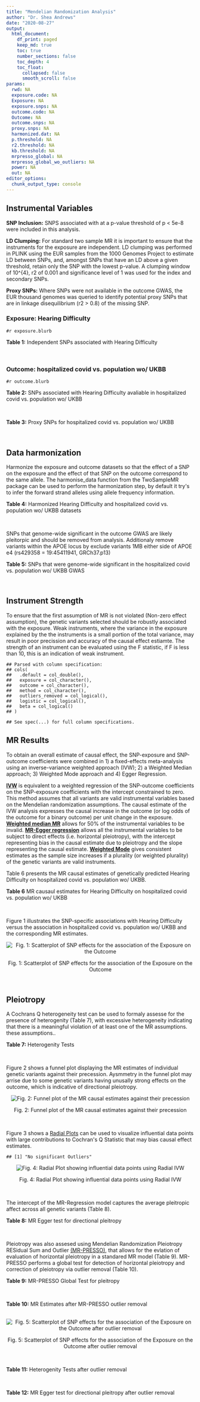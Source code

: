 ```yaml
---
title: "Mendelian Randomization Analysis"
author: "Dr. Shea Andrews"
date: "2020-08-27"
output:
  html_document:
    df_print: paged
    keep_md: true
    toc: true
    number_sections: false
    toc_depth: 4
    toc_float:
      collapsed: false
      smooth_scroll: false
params:
  rwd: NA
  exposure.code: NA
  Exposure: NA
  exposure.snps: NA
  outcome.code: NA
  Outcome: NA
  outcome.snps: NA
  proxy.snps: NA
  harmonized.dat: NA
  p.threshold: NA
  r2.threshold: NA
  kb.threshold: NA
  mrpresso_global: NA
  mrpresso_global_wo_outliers: NA
  power: NA
  out: NA
editor_options:
  chunk_output_type: console
---
```







## Instrumental Variables
**SNP Inclusion:** SNPS associated with at a p-value threshold of p < 5e-8 were included in this analysis.
<br>

**LD Clumping:** For standard two sample MR it is important to ensure that the instruments for the exposure are independent. LD clumping was performed in PLINK using the EUR samples from the 1000 Genomes Project to estimate LD between SNPs, and, amongst SNPs that have an LD above a given threshold, retain only the SNP with the lowest p-value. A clumping window of 10^{4}, r2 of 0.001 and significance level of 1 was used for the index and secondary SNPs.
<br>

**Proxy SNPs:** Where SNPs were not available in the outcome GWAS, the EUR thousand genomes was queried to identify potential proxy SNPs that are in linkage disequilibrium (r2 > 0.8) of the missing SNP.
<br>

### Exposure: Hearing Difficulty
`#r exposure.blurb`
<br>

**Table 1:** Independent SNPs associated with Hearing Difficulty
<div data-pagedtable="false">
  <script data-pagedtable-source type="application/json">
{"columns":[{"label":["SNP"],"name":[1],"type":["chr"],"align":["left"]},{"label":["CHROM"],"name":[2],"type":["dbl"],"align":["right"]},{"label":["POS"],"name":[3],"type":["dbl"],"align":["right"]},{"label":["REF"],"name":[4],"type":["chr"],"align":["left"]},{"label":["ALT"],"name":[5],"type":["chr"],"align":["left"]},{"label":["AF"],"name":[6],"type":["dbl"],"align":["right"]},{"label":["BETA"],"name":[7],"type":["dbl"],"align":["right"]},{"label":["SE"],"name":[8],"type":["dbl"],"align":["right"]},{"label":["Z"],"name":[9],"type":["dbl"],"align":["right"]},{"label":["P"],"name":[10],"type":["dbl"],"align":["right"]},{"label":["N"],"name":[11],"type":["dbl"],"align":["right"]},{"label":["TRAIT"],"name":[12],"type":["chr"],"align":["left"]}],"data":[{"1":"rs12027345","2":"1","3":"46239991","4":"G","5":"A","6":"0.432915","7":"-0.00785785","8":"0.00133184","9":"-5.90000","10":"3.6e-09","11":"250389","12":"Hearing_Difficulty"},{"1":"rs7525101","2":"1","3":"165109131","4":"C","5":"T","6":"0.440725","7":"0.00752096","8":"0.00132707","9":"5.66734","10":"1.5e-08","11":"250389","12":"Hearing_Difficulty"},{"1":"rs10927035","2":"1","3":"243703982","4":"C","5":"T","6":"0.649233","7":"0.00754234","8":"0.00138251","9":"5.45554","10":"4.9e-08","11":"250389","12":"Hearing_Difficulty"},{"1":"rs62188635","2":"2","3":"208082510","4":"C","5":"T","6":"0.545031","7":"-0.00827833","8":"0.00132906","9":"-6.22871","10":"4.7e-10","11":"250389","12":"Hearing_Difficulty"},{"1":"rs13093972","2":"3","3":"114987255","4":"A","5":"G","6":"0.448377","7":"0.00775587","8":"0.00133038","9":"5.82982","10":"5.5e-09","11":"250389","12":"Hearing_Difficulty"},{"1":"rs55853808","2":"3","3":"182053946","4":"A","5":"G","6":"0.162990","7":"0.01187470","8":"0.00180540","9":"6.57732","10":"4.8e-11","11":"250389","12":"Hearing_Difficulty"},{"1":"rs35414371","2":"4","3":"17530692","4":"T","5":"A","6":"0.132722","7":"0.01310280","8":"0.00194526","9":"6.73576","10":"1.6e-11","11":"250389","12":"Hearing_Difficulty"},{"1":"rs10475169","2":"5","3":"2555514","4":"A","5":"C","6":"0.117756","7":"0.01173770","8":"0.00204412","9":"5.74218","10":"9.3e-09","11":"250389","12":"Hearing_Difficulty"},{"1":"rs6453022","2":"5","3":"73076511","4":"C","5":"A","6":"0.500946","7":"0.01262160","8":"0.00132561","9":"9.52135","10":"1.7e-21","11":"250389","12":"Hearing_Difficulty"},{"1":"rs306574","2":"5","3":"94049523","4":"A","5":"G","6":"0.488764","7":"-0.00793561","8":"0.00131904","9":"-6.01620","10":"1.8e-09","11":"250389","12":"Hearing_Difficulty"},{"1":"rs1928176","2":"6","3":"21968899","4":"A","5":"G","6":"0.482818","7":"0.00749378","8":"0.00133347","9":"5.61976","10":"1.9e-08","11":"250389","12":"Hearing_Difficulty"},{"1":"rs13204736","2":"6","3":"32582603","4":"G","5":"A","6":"0.348495","7":"0.01146660","8":"0.00142649","9":"8.03833","10":"9.1e-16","11":"250389","12":"Hearing_Difficulty"},{"1":"rs62646255","2":"6","3":"43262303","4":"T","5":"C","6":"0.391260","7":"-0.01270780","8":"0.00135504","9":"-9.37817","10":"6.7e-21","11":"250389","12":"Hearing_Difficulty"},{"1":"rs217287","2":"6","3":"84407466","4":"C","5":"T","6":"0.440322","7":"0.00784960","8":"0.00133602","9":"5.87536","10":"4.2e-09","11":"250389","12":"Hearing_Difficulty"},{"1":"rs9493627","2":"6","3":"133789728","4":"G","5":"A","6":"0.320275","7":"0.01043660","8":"0.00141112","9":"7.39597","10":"1.4e-13","11":"250389","12":"Hearing_Difficulty"},{"1":"rs2236401","2":"6","3":"158504981","4":"C","5":"T","6":"0.514779","7":"0.00808004","8":"0.00132024","9":"6.12013","10":"9.3e-10","11":"250389","12":"Hearing_Difficulty"},{"1":"rs4947828","2":"7","3":"50805115","4":"T","5":"G","6":"0.769429","7":"0.00955408","8":"0.00156472","9":"6.10594","10":"1.0e-09","11":"250389","12":"Hearing_Difficulty"},{"1":"rs9691831","2":"7","3":"138498348","4":"A","5":"G","6":"0.584558","7":"0.00740690","8":"0.00133806","9":"5.53555","10":"3.1e-08","11":"250389","12":"Hearing_Difficulty"},{"1":"rs3890736","2":"8","3":"21532239","4":"G","5":"A","6":"0.373324","7":"0.00765762","8":"0.00136882","9":"5.59432","10":"2.2e-08","11":"250389","12":"Hearing_Difficulty"},{"1":"rs76837345","2":"8","3":"82668818","4":"A","5":"G","6":"0.069355","7":"0.01460190","8":"0.00259963","9":"5.61691","10":"1.9e-08","11":"250389","12":"Hearing_Difficulty"},{"1":"rs1962104","2":"8","3":"141635329","4":"T","5":"C","6":"0.558034","7":"0.00889466","8":"0.00133827","9":"6.64639","10":"3.0e-11","11":"250389","12":"Hearing_Difficulty"},{"1":"rs4948502","2":"10","3":"63839417","4":"T","5":"C","6":"0.426934","7":"-0.00805794","8":"0.00133835","9":"-6.02080","10":"1.7e-09","11":"250389","12":"Hearing_Difficulty"},{"1":"rs2270550","2":"10","3":"75874192","4":"T","5":"C","6":"0.547333","7":"0.00852536","8":"0.00136055","9":"6.26611","10":"3.7e-10","11":"250389","12":"Hearing_Difficulty"},{"1":"rs11596052","2":"10","3":"80520313","4":"T","5":"C","6":"0.219355","7":"-0.00900108","8":"0.00161979","9":"-5.55694","10":"2.7e-08","11":"250389","12":"Hearing_Difficulty"},{"1":"rs1097215","2":"10","3":"94787804","4":"G","5":"A","6":"0.474064","7":"-0.00798345","8":"0.00132256","9":"-6.03636","10":"1.6e-09","11":"250389","12":"Hearing_Difficulty"},{"1":"rs10901863","2":"10","3":"126812270","4":"C","5":"T","6":"0.268469","7":"0.01207640","8":"0.00153378","9":"7.87362","10":"3.4e-15","11":"250389","12":"Hearing_Difficulty"},{"1":"rs55635402","2":"11","3":"8056913","4":"A","5":"G","6":"0.194930","7":"-0.01052120","8":"0.00166935","9":"-6.30257","10":"2.9e-10","11":"250389","12":"Hearing_Difficulty"},{"1":"rs141403654","2":"11","3":"47715487","4":"A","5":"T","6":"0.015434","7":"0.03134020","8":"0.00568478","9":"5.51300","10":"3.5e-08","11":"250389","12":"Hearing_Difficulty"},{"1":"rs7951935","2":"11","3":"89030399","4":"G","5":"T","6":"0.379826","7":"0.01135240","8":"0.00136208","9":"8.33461","10":"7.8e-17","11":"250389","12":"Hearing_Difficulty"},{"1":"rs67307131","2":"11","3":"118480223","4":"T","5":"C","6":"0.346657","7":"0.00913602","8":"0.00139364","9":"6.55551","10":"5.5e-11","11":"250389","12":"Hearing_Difficulty"},{"1":"rs12552","2":"13","3":"53625781","4":"A","5":"G","6":"0.561874","7":"-0.00728153","8":"0.00133440","9":"-5.45678","10":"4.8e-08","11":"250389","12":"Hearing_Difficulty"},{"1":"rs9517282","2":"13","3":"99059183","4":"C","5":"A","6":"0.548995","7":"-0.00778367","8":"0.00133726","9":"-5.82061","10":"5.9e-09","11":"250389","12":"Hearing_Difficulty"},{"1":"rs1566129","2":"14","3":"52514912","4":"T","5":"C","6":"0.586284","7":"-0.00906457","8":"0.00134065","9":"-6.76132","10":"1.4e-11","11":"250389","12":"Hearing_Difficulty"},{"1":"rs62015206","2":"15","3":"52374075","4":"C","5":"T","6":"0.591962","7":"0.00779412","8":"0.00134988","9":"5.77394","10":"7.7e-09","11":"250389","12":"Hearing_Difficulty"},{"1":"rs62033400","2":"16","3":"53811788","4":"A","5":"G","6":"0.394446","7":"-0.00850581","8":"0.00134974","9":"-6.30181","10":"2.9e-10","11":"250389","12":"Hearing_Difficulty"},{"1":"rs12938775","2":"17","3":"2574821","4":"G","5":"A","6":"0.501932","7":"-0.00745427","8":"0.00132034","9":"-5.64572","10":"1.6e-08","11":"250389","12":"Hearing_Difficulty"},{"1":"rs17671352","2":"17","3":"7127718","4":"T","5":"C","6":"0.619033","7":"-0.00777641","8":"0.00135880","9":"-5.72300","10":"1.0e-08","11":"250389","12":"Hearing_Difficulty"},{"1":"rs4611552","2":"18","3":"52636091","4":"T","5":"C","6":"0.215352","7":"0.00885933","8":"0.00160737","9":"5.51169","10":"3.6e-08","11":"250389","12":"Hearing_Difficulty"},{"1":"rs132929","2":"22","3":"38487002","4":"G","5":"A","6":"0.413979","7":"0.00983905","8":"0.00134066","9":"7.33896","10":"2.2e-13","11":"250389","12":"Hearing_Difficulty"},{"1":"rs36062310","2":"22","3":"50988105","4":"G","5":"A","6":"0.043658","7":"0.03145420","8":"0.00322683","9":"9.74771","10":"1.9e-22","11":"250389","12":"Hearing_Difficulty"}],"options":{"columns":{"min":{},"max":[10]},"rows":{"min":[10],"max":[10]},"pages":{}}}
  </script>
</div>
<br>

### Outcome: hospitalized covid vs. population wo/ UKBB
`#r outcome.blurb`
<br>

**Table 2:** SNPs associated with Hearing Difficulty avaliable in hospitalized covid vs. population wo/ UKBB
<div data-pagedtable="false">
  <script data-pagedtable-source type="application/json">
{"columns":[{"label":["SNP"],"name":[1],"type":["chr"],"align":["left"]},{"label":["CHROM"],"name":[2],"type":["dbl"],"align":["right"]},{"label":["POS"],"name":[3],"type":["dbl"],"align":["right"]},{"label":["REF"],"name":[4],"type":["chr"],"align":["left"]},{"label":["ALT"],"name":[5],"type":["chr"],"align":["left"]},{"label":["AF"],"name":[6],"type":["dbl"],"align":["right"]},{"label":["BETA"],"name":[7],"type":["dbl"],"align":["right"]},{"label":["SE"],"name":[8],"type":["dbl"],"align":["right"]},{"label":["Z"],"name":[9],"type":["dbl"],"align":["right"]},{"label":["P"],"name":[10],"type":["dbl"],"align":["right"]},{"label":["N"],"name":[11],"type":["dbl"],"align":["right"]},{"label":["TRAIT"],"name":[12],"type":["chr"],"align":["left"]}],"data":[{"1":"rs12027345","2":"1","3":"46239991","4":"G","5":"A","6":"0.4854990","7":"0.0625150","8":"0.051069","9":"1.22412814","10":"0.22090","11":"3","12":"COVID:_hospitalized_vs._population__woUKBB"},{"1":"rs7525101","2":"1","3":"165109131","4":"C","5":"T","6":"0.4996360","7":"-0.0730300","8":"0.045684","9":"-1.59859032","10":"0.10990","11":"6","12":"COVID:_hospitalized_vs._population__woUKBB"},{"1":"rs10927035","2":"1","3":"243703982","4":"C","5":"T","6":"0.6367100","7":"0.0028685","8":"0.044833","9":"0.06398189","10":"0.94900","11":"7","12":"COVID:_hospitalized_vs._population__woUKBB"},{"1":"rs62188635","2":"2","3":"208082510","4":"C","5":"T","6":"0.5224300","7":"-0.0678750","8":"0.045591","9":"-1.48878068","10":"0.13650","11":"6","12":"COVID:_hospitalized_vs._population__woUKBB"},{"1":"rs13093972","2":"3","3":"114987255","4":"A","5":"G","6":"0.4108570","7":"0.0241540","8":"0.045415","9":"0.53185071","10":"0.59480","11":"7","12":"COVID:_hospitalized_vs._population__woUKBB"},{"1":"rs55853808","2":"3","3":"182053946","4":"A","5":"G","6":"0.1705880","7":"-0.0557070","8":"0.069821","9":"-0.79785451","10":"0.42500","11":"6","12":"COVID:_hospitalized_vs._population__woUKBB"},{"1":"rs35414371","2":"4","3":"17530692","4":"T","5":"A","6":"0.1412190","7":"0.0410530","8":"0.078143","9":"0.52535736","10":"0.59930","11":"5","12":"COVID:_hospitalized_vs._population__woUKBB"},{"1":"rs10475169","2":"5","3":"2555514","4":"A","5":"C","6":"0.1267220","7":"-0.0621040","8":"0.065641","9":"-0.94611599","10":"0.34410","11":"6","12":"COVID:_hospitalized_vs._population__woUKBB"},{"1":"rs6453022","2":"5","3":"73076511","4":"C","5":"A","6":"0.4778560","7":"-0.0537450","8":"0.042753","9":"-1.25710476","10":"0.20870","11":"7","12":"COVID:_hospitalized_vs._population__woUKBB"},{"1":"rs306574","2":"5","3":"94049523","4":"A","5":"G","6":"0.5050870","7":"-0.0702260","8":"0.043755","9":"-1.60498229","10":"0.10850","11":"7","12":"COVID:_hospitalized_vs._population__woUKBB"},{"1":"rs1928176","2":"6","3":"21968899","4":"A","5":"G","6":"0.4958200","7":"0.0061738","8":"0.044899","9":"0.13750418","10":"0.89060","11":"7","12":"COVID:_hospitalized_vs._population__woUKBB"},{"1":"rs13204736","2":"6","3":"32582603","4":"G","5":"A","6":"0.3349780","7":"-0.0710170","8":"0.121860","9":"-0.58277532","10":"0.56000","11":"2","12":"COVID:_hospitalized_vs._population__woUKBB"},{"1":"rs217287","2":"6","3":"84407466","4":"C","5":"T","6":"0.4604360","7":"0.0193910","8":"0.046946","9":"0.41304904","10":"0.67960","11":"6","12":"COVID:_hospitalized_vs._population__woUKBB"},{"1":"rs9493627","2":"6","3":"133789728","4":"G","5":"A","6":"0.2959260","7":"-0.0147730","8":"0.045271","9":"-0.32632370","10":"0.74420","11":"7","12":"COVID:_hospitalized_vs._population__woUKBB"},{"1":"rs2236401","2":"6","3":"158504981","4":"C","5":"T","6":"0.5009110","7":"0.0418920","8":"0.042969","9":"0.97493542","10":"0.32960","11":"7","12":"COVID:_hospitalized_vs._population__woUKBB"},{"1":"rs4947828","2":"7","3":"50805115","4":"T","5":"G","6":"0.7703340","7":"-0.0461280","8":"0.059569","9":"-0.77436250","10":"0.43870","11":"5","12":"COVID:_hospitalized_vs._population__woUKBB"},{"1":"rs9691831","2":"7","3":"138498348","4":"A","5":"G","6":"0.5593970","7":"0.0217570","8":"0.044836","9":"0.48525738","10":"0.62750","11":"7","12":"COVID:_hospitalized_vs._population__woUKBB"},{"1":"rs3890736","2":"8","3":"21532239","4":"G","5":"A","6":"0.3991260","7":"0.0330640","8":"0.044071","9":"0.75024392","10":"0.45310","11":"7","12":"COVID:_hospitalized_vs._population__woUKBB"},{"1":"rs76837345","2":"8","3":"82668818","4":"A","5":"G","6":"0.0622279","7":"0.0612580","8":"0.085365","9":"0.71760089","10":"0.47300","11":"7","12":"COVID:_hospitalized_vs._population__woUKBB"},{"1":"rs1962104","2":"8","3":"141635329","4":"T","5":"C","6":"0.5390340","7":"0.0781710","8":"0.044956","9":"1.73883353","10":"0.08207","11":"7","12":"COVID:_hospitalized_vs._population__woUKBB"},{"1":"rs4948502","2":"10","3":"63839417","4":"T","5":"C","6":"0.4102470","7":"-0.0269140","8":"0.044296","9":"-0.60759437","10":"0.54350","11":"7","12":"COVID:_hospitalized_vs._population__woUKBB"},{"1":"rs11596052","2":"10","3":"80520313","4":"T","5":"C","6":"0.2030170","7":"-0.0115520","8":"0.052970","9":"-0.21808571","10":"0.82740","11":"7","12":"COVID:_hospitalized_vs._population__woUKBB"},{"1":"rs1097215","2":"10","3":"94787804","4":"G","5":"A","6":"0.4557540","7":"-0.0541760","8":"0.044715","9":"-1.21158448","10":"0.22570","11":"7","12":"COVID:_hospitalized_vs._population__woUKBB"},{"1":"rs10901863","2":"10","3":"126812270","4":"C","5":"T","6":"0.2673950","7":"-0.0697160","8":"0.051251","9":"-1.36028565","10":"0.17370","11":"6","12":"COVID:_hospitalized_vs._population__woUKBB"},{"1":"rs55635402","2":"11","3":"8056913","4":"A","5":"G","6":"0.2189440","7":"-0.0525190","8":"0.057637","9":"-0.91120287","10":"0.36220","11":"7","12":"COVID:_hospitalized_vs._population__woUKBB"},{"1":"rs141403654","2":"11","3":"47715487","4":"A","5":"T","6":"0.0187273","7":"0.1411200","8":"0.364920","9":"0.38671490","10":"0.69900","11":"3","12":"COVID:_hospitalized_vs._population__woUKBB"},{"1":"rs7951935","2":"11","3":"89030399","4":"G","5":"T","6":"0.3563360","7":"-0.0252850","8":"0.047798","9":"-0.52899703","10":"0.59680","11":"6","12":"COVID:_hospitalized_vs._population__woUKBB"},{"1":"rs67307131","2":"11","3":"118480223","4":"T","5":"C","6":"0.3026160","7":"-0.0220790","8":"0.049215","9":"-0.44862339","10":"0.65370","11":"4","12":"COVID:_hospitalized_vs._population__woUKBB"},{"1":"rs12552","2":"13","3":"53625781","4":"A","5":"G","6":"0.5894220","7":"-0.0283440","8":"0.043659","9":"-0.64921322","10":"0.51620","11":"7","12":"COVID:_hospitalized_vs._population__woUKBB"},{"1":"rs9517282","2":"13","3":"99059183","4":"C","5":"A","6":"0.5098150","7":"-0.0206610","8":"0.044566","9":"-0.46360454","10":"0.64290","11":"7","12":"COVID:_hospitalized_vs._population__woUKBB"},{"1":"rs1566129","2":"14","3":"52514912","4":"T","5":"C","6":"0.6424680","7":"0.0327100","8":"0.043908","9":"0.74496675","10":"0.45630","11":"7","12":"COVID:_hospitalized_vs._population__woUKBB"},{"1":"rs62015206","2":"15","3":"52374075","4":"C","5":"T","6":"0.5441540","7":"0.0610260","8":"0.045170","9":"1.35102944","10":"0.17670","11":"7","12":"COVID:_hospitalized_vs._population__woUKBB"},{"1":"rs62033400","2":"16","3":"53811788","4":"A","5":"G","6":"0.4346170","7":"0.0126070","8":"0.043956","9":"0.28680954","10":"0.77430","11":"7","12":"COVID:_hospitalized_vs._population__woUKBB"},{"1":"rs12938775","2":"17","3":"2574821","4":"G","5":"A","6":"0.4756990","7":"-0.0598140","8":"0.048983","9":"-1.22111753","10":"0.22200","11":"5","12":"COVID:_hospitalized_vs._population__woUKBB"},{"1":"rs17671352","2":"17","3":"7127718","4":"T","5":"C","6":"0.6500000","7":"0.0155070","8":"0.046498","9":"0.33349821","10":"0.73880","11":"7","12":"COVID:_hospitalized_vs._population__woUKBB"},{"1":"rs4611552","2":"18","3":"52636091","4":"T","5":"C","6":"0.2356680","7":"0.0086313","8":"0.050967","9":"0.16935076","10":"0.86550","11":"7","12":"COVID:_hospitalized_vs._population__woUKBB"},{"1":"rs132929","2":"22","3":"38487002","4":"G","5":"A","6":"0.4360700","7":"-0.0169210","8":"0.043745","9":"-0.38680992","10":"0.69890","11":"7","12":"COVID:_hospitalized_vs._population__woUKBB"},{"1":"rs36062310","2":"22","3":"50988105","4":"G","5":"A","6":"0.0345832","7":"0.0694450","8":"0.146320","9":"0.47461044","10":"0.63510","11":"3","12":"COVID:_hospitalized_vs._population__woUKBB"},{"1":"rs62646255","2":"NA","3":"NA","4":"NA","5":"NA","6":"NA","7":"NA","8":"NA","9":"NA","10":"NA","11":"NA","12":"NA"},{"1":"rs2270550","2":"NA","3":"NA","4":"NA","5":"NA","6":"NA","7":"NA","8":"NA","9":"NA","10":"NA","11":"NA","12":"NA"}],"options":{"columns":{"min":{},"max":[10]},"rows":{"min":[10],"max":[10]},"pages":{}}}
  </script>
</div>
<br>

**Table 3:** Proxy SNPs for hospitalized covid vs. population wo/ UKBB
<div data-pagedtable="false">
  <script data-pagedtable-source type="application/json">
{"columns":[{"label":["target_snp"],"name":[1],"type":["chr"],"align":["left"]},{"label":["proxy_snp"],"name":[2],"type":["chr"],"align":["left"]},{"label":["ld.r2"],"name":[3],"type":["dbl"],"align":["right"]},{"label":["Dprime"],"name":[4],"type":["dbl"],"align":["right"]},{"label":["PHASE"],"name":[5],"type":["chr"],"align":["left"]},{"label":["X12"],"name":[6],"type":["lgl"],"align":["right"]},{"label":["CHROM"],"name":[7],"type":["dbl"],"align":["right"]},{"label":["POS"],"name":[8],"type":["dbl"],"align":["right"]},{"label":["REF.proxy"],"name":[9],"type":["chr"],"align":["left"]},{"label":["ALT.proxy"],"name":[10],"type":["chr"],"align":["left"]},{"label":["AF"],"name":[11],"type":["dbl"],"align":["right"]},{"label":["BETA"],"name":[12],"type":["dbl"],"align":["right"]},{"label":["SE"],"name":[13],"type":["dbl"],"align":["right"]},{"label":["Z"],"name":[14],"type":["dbl"],"align":["right"]},{"label":["P"],"name":[15],"type":["dbl"],"align":["right"]},{"label":["N"],"name":[16],"type":["dbl"],"align":["right"]},{"label":["TRAIT"],"name":[17],"type":["chr"],"align":["left"]},{"label":["ref"],"name":[18],"type":["chr"],"align":["left"]},{"label":["ref.proxy"],"name":[19],"type":["chr"],"align":["left"]},{"label":["alt"],"name":[20],"type":["chr"],"align":["left"]},{"label":["alt.proxy"],"name":[21],"type":["chr"],"align":["left"]},{"label":["ALT"],"name":[22],"type":["chr"],"align":["left"]},{"label":["REF"],"name":[23],"type":["lgl"],"align":["right"]},{"label":["proxy.outcome"],"name":[24],"type":["lgl"],"align":["right"]}],"data":[{"1":"rs62646255","2":"rs62415385","3":"0.975788","4":"0.995882","5":"CT/TA","6":"NA","7":"6","8":"43262458","9":"A","10":"T","11":"0.406537","12":"0.034953","13":"0.045447","14":"0.7690937","15":"0.4418","16":"6","17":"COVID:_hospitalized_vs._population__woUKBB","18":"C","19":"T","20":"T","21":"A","22":"C","23":"TRUE","24":"TRUE"},{"1":"rs2270550","2":"rs2131957","3":"0.856412","4":"0.982009","5":"TC/CA","6":"NA","7":"10","8":"75866929","9":"C","10":"A","11":"0.570389","12":"-0.005958","13":"0.044637","14":"-0.1334767","15":"0.8938","16":"7","17":"COVID:_hospitalized_vs._population__woUKBB","18":"T","19":"C","20":"C","21":"A","22":"C","23":"TRUE","24":"TRUE"}],"options":{"columns":{"min":{},"max":[10]},"rows":{"min":[10],"max":[10]},"pages":{}}}
  </script>
</div>
<br>

## Data harmonization
Harmonize the exposure and outcome datasets so that the effect of a SNP on the exposure and the effect of that SNP on the outcome correspond to the same allele. The harmonise_data function from the TwoSampleMR package can be used to perform the harmonization step, by default it try's to infer the forward strand alleles using allele frequency information.
<br>

**Table 4:** Harmonized Hearing Difficulty and hospitalized covid vs. population wo/ UKBB datasets
<div data-pagedtable="false">
  <script data-pagedtable-source type="application/json">
{"columns":[{"label":["SNP"],"name":[1],"type":["chr"],"align":["left"]},{"label":["effect_allele.exposure"],"name":[2],"type":["chr"],"align":["left"]},{"label":["other_allele.exposure"],"name":[3],"type":["chr"],"align":["left"]},{"label":["effect_allele.outcome"],"name":[4],"type":["chr"],"align":["left"]},{"label":["other_allele.outcome"],"name":[5],"type":["chr"],"align":["left"]},{"label":["beta.exposure"],"name":[6],"type":["dbl"],"align":["right"]},{"label":["beta.outcome"],"name":[7],"type":["dbl"],"align":["right"]},{"label":["eaf.exposure"],"name":[8],"type":["dbl"],"align":["right"]},{"label":["eaf.outcome"],"name":[9],"type":["dbl"],"align":["right"]},{"label":["remove"],"name":[10],"type":["lgl"],"align":["right"]},{"label":["palindromic"],"name":[11],"type":["lgl"],"align":["right"]},{"label":["ambiguous"],"name":[12],"type":["lgl"],"align":["right"]},{"label":["id.outcome"],"name":[13],"type":["chr"],"align":["left"]},{"label":["chr.outcome"],"name":[14],"type":["dbl"],"align":["right"]},{"label":["pos.outcome"],"name":[15],"type":["dbl"],"align":["right"]},{"label":["se.outcome"],"name":[16],"type":["dbl"],"align":["right"]},{"label":["z.outcome"],"name":[17],"type":["dbl"],"align":["right"]},{"label":["pval.outcome"],"name":[18],"type":["dbl"],"align":["right"]},{"label":["samplesize.outcome"],"name":[19],"type":["dbl"],"align":["right"]},{"label":["outcome"],"name":[20],"type":["chr"],"align":["left"]},{"label":["mr_keep.outcome"],"name":[21],"type":["lgl"],"align":["right"]},{"label":["pval_origin.outcome"],"name":[22],"type":["chr"],"align":["left"]},{"label":["chr.exposure"],"name":[23],"type":["dbl"],"align":["right"]},{"label":["pos.exposure"],"name":[24],"type":["dbl"],"align":["right"]},{"label":["se.exposure"],"name":[25],"type":["dbl"],"align":["right"]},{"label":["z.exposure"],"name":[26],"type":["dbl"],"align":["right"]},{"label":["pval.exposure"],"name":[27],"type":["dbl"],"align":["right"]},{"label":["samplesize.exposure"],"name":[28],"type":["dbl"],"align":["right"]},{"label":["exposure"],"name":[29],"type":["chr"],"align":["left"]},{"label":["mr_keep.exposure"],"name":[30],"type":["lgl"],"align":["right"]},{"label":["pval_origin.exposure"],"name":[31],"type":["chr"],"align":["left"]},{"label":["id.exposure"],"name":[32],"type":["chr"],"align":["left"]},{"label":["action"],"name":[33],"type":["dbl"],"align":["right"]},{"label":["mr_keep"],"name":[34],"type":["lgl"],"align":["right"]},{"label":["pt"],"name":[35],"type":["dbl"],"align":["right"]},{"label":["pleitropy_keep"],"name":[36],"type":["lgl"],"align":["right"]},{"label":["mrpresso_RSSobs"],"name":[37],"type":["lgl"],"align":["right"]},{"label":["mrpresso_pval"],"name":[38],"type":["lgl"],"align":["right"]},{"label":["mrpresso_keep"],"name":[39],"type":["lgl"],"align":["right"]}],"data":[{"1":"rs10475169","2":"C","3":"A","4":"C","5":"A","6":"0.01173770","7":"-0.0621040","8":"0.117756","9":"0.1267220","10":"FALSE","11":"FALSE","12":"FALSE","13":"jTnjCj","14":"5","15":"2555514","16":"0.065641","17":"-0.94611599","18":"0.34410","19":"6","20":"covidhgi2020anaB2v2woUKBB","21":"TRUE","22":"reported","23":"5","24":"2555514","25":"0.00204412","26":"5.74218","27":"9.3e-09","28":"250389","29":"Wells2019hdiff","30":"TRUE","31":"reported","32":"rwQ75b","33":"2","34":"TRUE","35":"5e-08","36":"TRUE","37":"NA","38":"NA","39":"TRUE"},{"1":"rs10901863","2":"T","3":"C","4":"T","5":"C","6":"0.01207640","7":"-0.0697160","8":"0.268469","9":"0.2673950","10":"FALSE","11":"FALSE","12":"FALSE","13":"jTnjCj","14":"10","15":"126812270","16":"0.051251","17":"-1.36028565","18":"0.17370","19":"6","20":"covidhgi2020anaB2v2woUKBB","21":"TRUE","22":"reported","23":"10","24":"126812270","25":"0.00153378","26":"7.87362","27":"3.4e-15","28":"250389","29":"Wells2019hdiff","30":"TRUE","31":"reported","32":"rwQ75b","33":"2","34":"TRUE","35":"5e-08","36":"TRUE","37":"NA","38":"NA","39":"TRUE"},{"1":"rs10927035","2":"T","3":"C","4":"T","5":"C","6":"0.00754234","7":"0.0028685","8":"0.649233","9":"0.6367100","10":"FALSE","11":"FALSE","12":"FALSE","13":"jTnjCj","14":"1","15":"243703982","16":"0.044833","17":"0.06398189","18":"0.94900","19":"7","20":"covidhgi2020anaB2v2woUKBB","21":"TRUE","22":"reported","23":"1","24":"243703982","25":"0.00138251","26":"5.45554","27":"4.9e-08","28":"250389","29":"Wells2019hdiff","30":"TRUE","31":"reported","32":"rwQ75b","33":"2","34":"TRUE","35":"5e-08","36":"TRUE","37":"NA","38":"NA","39":"TRUE"},{"1":"rs1097215","2":"A","3":"G","4":"A","5":"G","6":"-0.00798345","7":"-0.0541760","8":"0.474064","9":"0.4557540","10":"FALSE","11":"FALSE","12":"FALSE","13":"jTnjCj","14":"10","15":"94787804","16":"0.044715","17":"-1.21158448","18":"0.22570","19":"7","20":"covidhgi2020anaB2v2woUKBB","21":"TRUE","22":"reported","23":"10","24":"94787804","25":"0.00132256","26":"-6.03636","27":"1.6e-09","28":"250389","29":"Wells2019hdiff","30":"TRUE","31":"reported","32":"rwQ75b","33":"2","34":"TRUE","35":"5e-08","36":"TRUE","37":"NA","38":"NA","39":"TRUE"},{"1":"rs11596052","2":"C","3":"T","4":"C","5":"T","6":"-0.00900108","7":"-0.0115520","8":"0.219355","9":"0.2030170","10":"FALSE","11":"FALSE","12":"FALSE","13":"jTnjCj","14":"10","15":"80520313","16":"0.052970","17":"-0.21808571","18":"0.82740","19":"7","20":"covidhgi2020anaB2v2woUKBB","21":"TRUE","22":"reported","23":"10","24":"80520313","25":"0.00161979","26":"-5.55694","27":"2.7e-08","28":"250389","29":"Wells2019hdiff","30":"TRUE","31":"reported","32":"rwQ75b","33":"2","34":"TRUE","35":"5e-08","36":"TRUE","37":"NA","38":"NA","39":"TRUE"},{"1":"rs12027345","2":"A","3":"G","4":"A","5":"G","6":"-0.00785785","7":"0.0625150","8":"0.432915","9":"0.4854990","10":"FALSE","11":"FALSE","12":"FALSE","13":"jTnjCj","14":"1","15":"46239991","16":"0.051069","17":"1.22412814","18":"0.22090","19":"3","20":"covidhgi2020anaB2v2woUKBB","21":"TRUE","22":"reported","23":"1","24":"46239991","25":"0.00133184","26":"-5.90000","27":"3.6e-09","28":"250389","29":"Wells2019hdiff","30":"TRUE","31":"reported","32":"rwQ75b","33":"2","34":"TRUE","35":"5e-08","36":"TRUE","37":"NA","38":"NA","39":"TRUE"},{"1":"rs12552","2":"G","3":"A","4":"G","5":"A","6":"-0.00728153","7":"-0.0283440","8":"0.561874","9":"0.5894220","10":"FALSE","11":"FALSE","12":"FALSE","13":"jTnjCj","14":"13","15":"53625781","16":"0.043659","17":"-0.64921322","18":"0.51620","19":"7","20":"covidhgi2020anaB2v2woUKBB","21":"TRUE","22":"reported","23":"13","24":"53625781","25":"0.00133440","26":"-5.45678","27":"4.8e-08","28":"250389","29":"Wells2019hdiff","30":"TRUE","31":"reported","32":"rwQ75b","33":"2","34":"TRUE","35":"5e-08","36":"TRUE","37":"NA","38":"NA","39":"TRUE"},{"1":"rs12938775","2":"A","3":"G","4":"A","5":"G","6":"-0.00745427","7":"-0.0598140","8":"0.501932","9":"0.4756990","10":"FALSE","11":"FALSE","12":"FALSE","13":"jTnjCj","14":"17","15":"2574821","16":"0.048983","17":"-1.22111753","18":"0.22200","19":"5","20":"covidhgi2020anaB2v2woUKBB","21":"TRUE","22":"reported","23":"17","24":"2574821","25":"0.00132034","26":"-5.64572","27":"1.6e-08","28":"250389","29":"Wells2019hdiff","30":"TRUE","31":"reported","32":"rwQ75b","33":"2","34":"TRUE","35":"5e-08","36":"TRUE","37":"NA","38":"NA","39":"TRUE"},{"1":"rs13093972","2":"G","3":"A","4":"G","5":"A","6":"0.00775587","7":"0.0241540","8":"0.448377","9":"0.4108570","10":"FALSE","11":"FALSE","12":"FALSE","13":"jTnjCj","14":"3","15":"114987255","16":"0.045415","17":"0.53185071","18":"0.59480","19":"7","20":"covidhgi2020anaB2v2woUKBB","21":"TRUE","22":"reported","23":"3","24":"114987255","25":"0.00133038","26":"5.82982","27":"5.5e-09","28":"250389","29":"Wells2019hdiff","30":"TRUE","31":"reported","32":"rwQ75b","33":"2","34":"TRUE","35":"5e-08","36":"TRUE","37":"NA","38":"NA","39":"TRUE"},{"1":"rs13204736","2":"A","3":"G","4":"A","5":"G","6":"0.01146660","7":"-0.0710170","8":"0.348495","9":"0.3349780","10":"FALSE","11":"FALSE","12":"FALSE","13":"jTnjCj","14":"6","15":"32582603","16":"0.121860","17":"-0.58277532","18":"0.56000","19":"2","20":"covidhgi2020anaB2v2woUKBB","21":"TRUE","22":"reported","23":"6","24":"32582603","25":"0.00142649","26":"8.03833","27":"9.1e-16","28":"250389","29":"Wells2019hdiff","30":"TRUE","31":"reported","32":"rwQ75b","33":"2","34":"TRUE","35":"5e-08","36":"TRUE","37":"NA","38":"NA","39":"TRUE"},{"1":"rs132929","2":"A","3":"G","4":"A","5":"G","6":"0.00983905","7":"-0.0169210","8":"0.413979","9":"0.4360700","10":"FALSE","11":"FALSE","12":"FALSE","13":"jTnjCj","14":"22","15":"38487002","16":"0.043745","17":"-0.38680992","18":"0.69890","19":"7","20":"covidhgi2020anaB2v2woUKBB","21":"TRUE","22":"reported","23":"22","24":"38487002","25":"0.00134066","26":"7.33896","27":"2.2e-13","28":"250389","29":"Wells2019hdiff","30":"TRUE","31":"reported","32":"rwQ75b","33":"2","34":"TRUE","35":"5e-08","36":"TRUE","37":"NA","38":"NA","39":"TRUE"},{"1":"rs141403654","2":"T","3":"A","4":"T","5":"A","6":"0.03134020","7":"0.1411200","8":"0.015434","9":"0.0187273","10":"FALSE","11":"TRUE","12":"FALSE","13":"jTnjCj","14":"11","15":"47715487","16":"0.364920","17":"0.38671490","18":"0.69900","19":"3","20":"covidhgi2020anaB2v2woUKBB","21":"TRUE","22":"reported","23":"11","24":"47715487","25":"0.00568478","26":"5.51300","27":"3.5e-08","28":"250389","29":"Wells2019hdiff","30":"TRUE","31":"reported","32":"rwQ75b","33":"2","34":"TRUE","35":"5e-08","36":"TRUE","37":"NA","38":"NA","39":"TRUE"},{"1":"rs1566129","2":"C","3":"T","4":"C","5":"T","6":"-0.00906457","7":"0.0327100","8":"0.586284","9":"0.6424680","10":"FALSE","11":"FALSE","12":"FALSE","13":"jTnjCj","14":"14","15":"52514912","16":"0.043908","17":"0.74496675","18":"0.45630","19":"7","20":"covidhgi2020anaB2v2woUKBB","21":"TRUE","22":"reported","23":"14","24":"52514912","25":"0.00134065","26":"-6.76132","27":"1.4e-11","28":"250389","29":"Wells2019hdiff","30":"TRUE","31":"reported","32":"rwQ75b","33":"2","34":"TRUE","35":"5e-08","36":"TRUE","37":"NA","38":"NA","39":"TRUE"},{"1":"rs17671352","2":"C","3":"T","4":"C","5":"T","6":"-0.00777641","7":"0.0155070","8":"0.619033","9":"0.6500000","10":"FALSE","11":"FALSE","12":"FALSE","13":"jTnjCj","14":"17","15":"7127718","16":"0.046498","17":"0.33349821","18":"0.73880","19":"7","20":"covidhgi2020anaB2v2woUKBB","21":"TRUE","22":"reported","23":"17","24":"7127718","25":"0.00135880","26":"-5.72300","27":"1.0e-08","28":"250389","29":"Wells2019hdiff","30":"TRUE","31":"reported","32":"rwQ75b","33":"2","34":"TRUE","35":"5e-08","36":"TRUE","37":"NA","38":"NA","39":"TRUE"},{"1":"rs1928176","2":"G","3":"A","4":"G","5":"A","6":"0.00749378","7":"0.0061738","8":"0.482818","9":"0.4958200","10":"FALSE","11":"FALSE","12":"FALSE","13":"jTnjCj","14":"6","15":"21968899","16":"0.044899","17":"0.13750418","18":"0.89060","19":"7","20":"covidhgi2020anaB2v2woUKBB","21":"TRUE","22":"reported","23":"6","24":"21968899","25":"0.00133347","26":"5.61976","27":"1.9e-08","28":"250389","29":"Wells2019hdiff","30":"TRUE","31":"reported","32":"rwQ75b","33":"2","34":"TRUE","35":"5e-08","36":"TRUE","37":"NA","38":"NA","39":"TRUE"},{"1":"rs1962104","2":"C","3":"T","4":"C","5":"T","6":"0.00889466","7":"0.0781710","8":"0.558034","9":"0.5390340","10":"FALSE","11":"FALSE","12":"FALSE","13":"jTnjCj","14":"8","15":"141635329","16":"0.044956","17":"1.73883353","18":"0.08207","19":"7","20":"covidhgi2020anaB2v2woUKBB","21":"TRUE","22":"reported","23":"8","24":"141635329","25":"0.00133827","26":"6.64639","27":"3.0e-11","28":"250389","29":"Wells2019hdiff","30":"TRUE","31":"reported","32":"rwQ75b","33":"2","34":"TRUE","35":"5e-08","36":"TRUE","37":"NA","38":"NA","39":"TRUE"},{"1":"rs217287","2":"T","3":"C","4":"T","5":"C","6":"0.00784960","7":"0.0193910","8":"0.440322","9":"0.4604360","10":"FALSE","11":"FALSE","12":"FALSE","13":"jTnjCj","14":"6","15":"84407466","16":"0.046946","17":"0.41304904","18":"0.67960","19":"6","20":"covidhgi2020anaB2v2woUKBB","21":"TRUE","22":"reported","23":"6","24":"84407466","25":"0.00133602","26":"5.87536","27":"4.2e-09","28":"250389","29":"Wells2019hdiff","30":"TRUE","31":"reported","32":"rwQ75b","33":"2","34":"TRUE","35":"5e-08","36":"TRUE","37":"NA","38":"NA","39":"TRUE"},{"1":"rs2236401","2":"T","3":"C","4":"T","5":"C","6":"0.00808004","7":"0.0418920","8":"0.514779","9":"0.5009110","10":"FALSE","11":"FALSE","12":"FALSE","13":"jTnjCj","14":"6","15":"158504981","16":"0.042969","17":"0.97493542","18":"0.32960","19":"7","20":"covidhgi2020anaB2v2woUKBB","21":"TRUE","22":"reported","23":"6","24":"158504981","25":"0.00132024","26":"6.12013","27":"9.3e-10","28":"250389","29":"Wells2019hdiff","30":"TRUE","31":"reported","32":"rwQ75b","33":"2","34":"TRUE","35":"5e-08","36":"TRUE","37":"NA","38":"NA","39":"TRUE"},{"1":"rs2270550","2":"C","3":"T","4":"C","5":"T","6":"0.00852536","7":"-0.0059580","8":"0.547333","9":"0.5703890","10":"FALSE","11":"FALSE","12":"FALSE","13":"jTnjCj","14":"10","15":"75866929","16":"0.044637","17":"-0.13347671","18":"0.89380","19":"7","20":"covidhgi2020anaB2v2woUKBB","21":"TRUE","22":"reported","23":"10","24":"75874192","25":"0.00136055","26":"6.26611","27":"3.7e-10","28":"250389","29":"Wells2019hdiff","30":"TRUE","31":"reported","32":"rwQ75b","33":"2","34":"TRUE","35":"5e-08","36":"TRUE","37":"NA","38":"NA","39":"TRUE"},{"1":"rs306574","2":"G","3":"A","4":"G","5":"A","6":"-0.00793561","7":"-0.0702260","8":"0.488764","9":"0.5050870","10":"FALSE","11":"FALSE","12":"FALSE","13":"jTnjCj","14":"5","15":"94049523","16":"0.043755","17":"-1.60498229","18":"0.10850","19":"7","20":"covidhgi2020anaB2v2woUKBB","21":"TRUE","22":"reported","23":"5","24":"94049523","25":"0.00131904","26":"-6.01620","27":"1.8e-09","28":"250389","29":"Wells2019hdiff","30":"TRUE","31":"reported","32":"rwQ75b","33":"2","34":"TRUE","35":"5e-08","36":"TRUE","37":"NA","38":"NA","39":"TRUE"},{"1":"rs35414371","2":"A","3":"T","4":"A","5":"T","6":"0.01310280","7":"0.0410530","8":"0.132722","9":"0.1412190","10":"FALSE","11":"TRUE","12":"FALSE","13":"jTnjCj","14":"4","15":"17530692","16":"0.078143","17":"0.52535736","18":"0.59930","19":"5","20":"covidhgi2020anaB2v2woUKBB","21":"TRUE","22":"reported","23":"4","24":"17530692","25":"0.00194526","26":"6.73576","27":"1.6e-11","28":"250389","29":"Wells2019hdiff","30":"TRUE","31":"reported","32":"rwQ75b","33":"2","34":"TRUE","35":"5e-08","36":"TRUE","37":"NA","38":"NA","39":"TRUE"},{"1":"rs36062310","2":"A","3":"G","4":"A","5":"G","6":"0.03145420","7":"0.0694450","8":"0.043658","9":"0.0345832","10":"FALSE","11":"FALSE","12":"FALSE","13":"jTnjCj","14":"22","15":"50988105","16":"0.146320","17":"0.47461044","18":"0.63510","19":"3","20":"covidhgi2020anaB2v2woUKBB","21":"TRUE","22":"reported","23":"22","24":"50988105","25":"0.00322683","26":"9.74771","27":"1.9e-22","28":"250389","29":"Wells2019hdiff","30":"TRUE","31":"reported","32":"rwQ75b","33":"2","34":"TRUE","35":"5e-08","36":"TRUE","37":"NA","38":"NA","39":"TRUE"},{"1":"rs3890736","2":"A","3":"G","4":"A","5":"G","6":"0.00765762","7":"0.0330640","8":"0.373324","9":"0.3991260","10":"FALSE","11":"FALSE","12":"FALSE","13":"jTnjCj","14":"8","15":"21532239","16":"0.044071","17":"0.75024392","18":"0.45310","19":"7","20":"covidhgi2020anaB2v2woUKBB","21":"TRUE","22":"reported","23":"8","24":"21532239","25":"0.00136882","26":"5.59432","27":"2.2e-08","28":"250389","29":"Wells2019hdiff","30":"TRUE","31":"reported","32":"rwQ75b","33":"2","34":"TRUE","35":"5e-08","36":"TRUE","37":"NA","38":"NA","39":"TRUE"},{"1":"rs4611552","2":"C","3":"T","4":"C","5":"T","6":"0.00885933","7":"0.0086313","8":"0.215352","9":"0.2356680","10":"FALSE","11":"FALSE","12":"FALSE","13":"jTnjCj","14":"18","15":"52636091","16":"0.050967","17":"0.16935076","18":"0.86550","19":"7","20":"covidhgi2020anaB2v2woUKBB","21":"TRUE","22":"reported","23":"18","24":"52636091","25":"0.00160737","26":"5.51169","27":"3.6e-08","28":"250389","29":"Wells2019hdiff","30":"TRUE","31":"reported","32":"rwQ75b","33":"2","34":"TRUE","35":"5e-08","36":"TRUE","37":"NA","38":"NA","39":"TRUE"},{"1":"rs4947828","2":"G","3":"T","4":"G","5":"T","6":"0.00955408","7":"-0.0461280","8":"0.769429","9":"0.7703340","10":"FALSE","11":"FALSE","12":"FALSE","13":"jTnjCj","14":"7","15":"50805115","16":"0.059569","17":"-0.77436250","18":"0.43870","19":"5","20":"covidhgi2020anaB2v2woUKBB","21":"TRUE","22":"reported","23":"7","24":"50805115","25":"0.00156472","26":"6.10594","27":"1.0e-09","28":"250389","29":"Wells2019hdiff","30":"TRUE","31":"reported","32":"rwQ75b","33":"2","34":"TRUE","35":"5e-08","36":"TRUE","37":"NA","38":"NA","39":"TRUE"},{"1":"rs4948502","2":"C","3":"T","4":"C","5":"T","6":"-0.00805794","7":"-0.0269140","8":"0.426934","9":"0.4102470","10":"FALSE","11":"FALSE","12":"FALSE","13":"jTnjCj","14":"10","15":"63839417","16":"0.044296","17":"-0.60759437","18":"0.54350","19":"7","20":"covidhgi2020anaB2v2woUKBB","21":"TRUE","22":"reported","23":"10","24":"63839417","25":"0.00133835","26":"-6.02080","27":"1.7e-09","28":"250389","29":"Wells2019hdiff","30":"TRUE","31":"reported","32":"rwQ75b","33":"2","34":"TRUE","35":"5e-08","36":"TRUE","37":"NA","38":"NA","39":"TRUE"},{"1":"rs55635402","2":"G","3":"A","4":"G","5":"A","6":"-0.01052120","7":"-0.0525190","8":"0.194930","9":"0.2189440","10":"FALSE","11":"FALSE","12":"FALSE","13":"jTnjCj","14":"11","15":"8056913","16":"0.057637","17":"-0.91120287","18":"0.36220","19":"7","20":"covidhgi2020anaB2v2woUKBB","21":"TRUE","22":"reported","23":"11","24":"8056913","25":"0.00166935","26":"-6.30257","27":"2.9e-10","28":"250389","29":"Wells2019hdiff","30":"TRUE","31":"reported","32":"rwQ75b","33":"2","34":"TRUE","35":"5e-08","36":"TRUE","37":"NA","38":"NA","39":"TRUE"},{"1":"rs55853808","2":"G","3":"A","4":"G","5":"A","6":"0.01187470","7":"-0.0557070","8":"0.162990","9":"0.1705880","10":"FALSE","11":"FALSE","12":"FALSE","13":"jTnjCj","14":"3","15":"182053946","16":"0.069821","17":"-0.79785451","18":"0.42500","19":"6","20":"covidhgi2020anaB2v2woUKBB","21":"TRUE","22":"reported","23":"3","24":"182053946","25":"0.00180540","26":"6.57732","27":"4.8e-11","28":"250389","29":"Wells2019hdiff","30":"TRUE","31":"reported","32":"rwQ75b","33":"2","34":"TRUE","35":"5e-08","36":"TRUE","37":"NA","38":"NA","39":"TRUE"},{"1":"rs62015206","2":"T","3":"C","4":"T","5":"C","6":"0.00779412","7":"0.0610260","8":"0.591962","9":"0.5441540","10":"FALSE","11":"FALSE","12":"FALSE","13":"jTnjCj","14":"15","15":"52374075","16":"0.045170","17":"1.35102944","18":"0.17670","19":"7","20":"covidhgi2020anaB2v2woUKBB","21":"TRUE","22":"reported","23":"15","24":"52374075","25":"0.00134988","26":"5.77394","27":"7.7e-09","28":"250389","29":"Wells2019hdiff","30":"TRUE","31":"reported","32":"rwQ75b","33":"2","34":"TRUE","35":"5e-08","36":"TRUE","37":"NA","38":"NA","39":"TRUE"},{"1":"rs62033400","2":"G","3":"A","4":"G","5":"A","6":"-0.00850581","7":"0.0126070","8":"0.394446","9":"0.4346170","10":"FALSE","11":"FALSE","12":"FALSE","13":"jTnjCj","14":"16","15":"53811788","16":"0.043956","17":"0.28680954","18":"0.77430","19":"7","20":"covidhgi2020anaB2v2woUKBB","21":"TRUE","22":"reported","23":"16","24":"53811788","25":"0.00134974","26":"-6.30181","27":"2.9e-10","28":"250389","29":"Wells2019hdiff","30":"TRUE","31":"reported","32":"rwQ75b","33":"2","34":"TRUE","35":"5e-08","36":"TRUE","37":"NA","38":"NA","39":"TRUE"},{"1":"rs62188635","2":"T","3":"C","4":"T","5":"C","6":"-0.00827833","7":"-0.0678750","8":"0.545031","9":"0.5224300","10":"FALSE","11":"FALSE","12":"FALSE","13":"jTnjCj","14":"2","15":"208082510","16":"0.045591","17":"-1.48878068","18":"0.13650","19":"6","20":"covidhgi2020anaB2v2woUKBB","21":"TRUE","22":"reported","23":"2","24":"208082510","25":"0.00132906","26":"-6.22871","27":"4.7e-10","28":"250389","29":"Wells2019hdiff","30":"TRUE","31":"reported","32":"rwQ75b","33":"2","34":"TRUE","35":"5e-08","36":"TRUE","37":"NA","38":"NA","39":"TRUE"},{"1":"rs62646255","2":"C","3":"T","4":"C","5":"T","6":"-0.01270780","7":"0.0349530","8":"0.391260","9":"0.4065370","10":"FALSE","11":"FALSE","12":"FALSE","13":"jTnjCj","14":"6","15":"43262458","16":"0.045447","17":"0.76909367","18":"0.44180","19":"6","20":"covidhgi2020anaB2v2woUKBB","21":"TRUE","22":"reported","23":"6","24":"43262303","25":"0.00135504","26":"-9.37817","27":"6.7e-21","28":"250389","29":"Wells2019hdiff","30":"TRUE","31":"reported","32":"rwQ75b","33":"2","34":"TRUE","35":"5e-08","36":"TRUE","37":"NA","38":"NA","39":"TRUE"},{"1":"rs6453022","2":"A","3":"C","4":"A","5":"C","6":"0.01262160","7":"-0.0537450","8":"0.500946","9":"0.4778560","10":"FALSE","11":"FALSE","12":"FALSE","13":"jTnjCj","14":"5","15":"73076511","16":"0.042753","17":"-1.25710476","18":"0.20870","19":"7","20":"covidhgi2020anaB2v2woUKBB","21":"TRUE","22":"reported","23":"5","24":"73076511","25":"0.00132561","26":"9.52135","27":"1.7e-21","28":"250389","29":"Wells2019hdiff","30":"TRUE","31":"reported","32":"rwQ75b","33":"2","34":"TRUE","35":"5e-08","36":"TRUE","37":"NA","38":"NA","39":"TRUE"},{"1":"rs67307131","2":"C","3":"T","4":"C","5":"T","6":"0.00913602","7":"-0.0220790","8":"0.346657","9":"0.3026160","10":"FALSE","11":"FALSE","12":"FALSE","13":"jTnjCj","14":"11","15":"118480223","16":"0.049215","17":"-0.44862339","18":"0.65370","19":"4","20":"covidhgi2020anaB2v2woUKBB","21":"TRUE","22":"reported","23":"11","24":"118480223","25":"0.00139364","26":"6.55551","27":"5.5e-11","28":"250389","29":"Wells2019hdiff","30":"TRUE","31":"reported","32":"rwQ75b","33":"2","34":"TRUE","35":"5e-08","36":"TRUE","37":"NA","38":"NA","39":"TRUE"},{"1":"rs7525101","2":"T","3":"C","4":"T","5":"C","6":"0.00752096","7":"-0.0730300","8":"0.440725","9":"0.4996360","10":"FALSE","11":"FALSE","12":"FALSE","13":"jTnjCj","14":"1","15":"165109131","16":"0.045684","17":"-1.59859032","18":"0.10990","19":"6","20":"covidhgi2020anaB2v2woUKBB","21":"TRUE","22":"reported","23":"1","24":"165109131","25":"0.00132707","26":"5.66734","27":"1.5e-08","28":"250389","29":"Wells2019hdiff","30":"TRUE","31":"reported","32":"rwQ75b","33":"2","34":"TRUE","35":"5e-08","36":"TRUE","37":"NA","38":"NA","39":"TRUE"},{"1":"rs76837345","2":"G","3":"A","4":"G","5":"A","6":"0.01460190","7":"0.0612580","8":"0.069355","9":"0.0622279","10":"FALSE","11":"FALSE","12":"FALSE","13":"jTnjCj","14":"8","15":"82668818","16":"0.085365","17":"0.71760089","18":"0.47300","19":"7","20":"covidhgi2020anaB2v2woUKBB","21":"TRUE","22":"reported","23":"8","24":"82668818","25":"0.00259963","26":"5.61691","27":"1.9e-08","28":"250389","29":"Wells2019hdiff","30":"TRUE","31":"reported","32":"rwQ75b","33":"2","34":"TRUE","35":"5e-08","36":"TRUE","37":"NA","38":"NA","39":"TRUE"},{"1":"rs7951935","2":"T","3":"G","4":"T","5":"G","6":"0.01135240","7":"-0.0252850","8":"0.379826","9":"0.3563360","10":"FALSE","11":"FALSE","12":"FALSE","13":"jTnjCj","14":"11","15":"89030399","16":"0.047798","17":"-0.52899703","18":"0.59680","19":"6","20":"covidhgi2020anaB2v2woUKBB","21":"TRUE","22":"reported","23":"11","24":"89030399","25":"0.00136208","26":"8.33461","27":"7.8e-17","28":"250389","29":"Wells2019hdiff","30":"TRUE","31":"reported","32":"rwQ75b","33":"2","34":"TRUE","35":"5e-08","36":"TRUE","37":"NA","38":"NA","39":"TRUE"},{"1":"rs9493627","2":"A","3":"G","4":"A","5":"G","6":"0.01043660","7":"-0.0147730","8":"0.320275","9":"0.2959260","10":"FALSE","11":"FALSE","12":"FALSE","13":"jTnjCj","14":"6","15":"133789728","16":"0.045271","17":"-0.32632370","18":"0.74420","19":"7","20":"covidhgi2020anaB2v2woUKBB","21":"TRUE","22":"reported","23":"6","24":"133789728","25":"0.00141112","26":"7.39597","27":"1.4e-13","28":"250389","29":"Wells2019hdiff","30":"TRUE","31":"reported","32":"rwQ75b","33":"2","34":"TRUE","35":"5e-08","36":"TRUE","37":"NA","38":"NA","39":"TRUE"},{"1":"rs9517282","2":"A","3":"C","4":"A","5":"C","6":"-0.00778367","7":"-0.0206610","8":"0.548995","9":"0.5098150","10":"FALSE","11":"FALSE","12":"FALSE","13":"jTnjCj","14":"13","15":"99059183","16":"0.044566","17":"-0.46360454","18":"0.64290","19":"7","20":"covidhgi2020anaB2v2woUKBB","21":"TRUE","22":"reported","23":"13","24":"99059183","25":"0.00133726","26":"-5.82061","27":"5.9e-09","28":"250389","29":"Wells2019hdiff","30":"TRUE","31":"reported","32":"rwQ75b","33":"2","34":"TRUE","35":"5e-08","36":"TRUE","37":"NA","38":"NA","39":"TRUE"},{"1":"rs9691831","2":"G","3":"A","4":"G","5":"A","6":"0.00740690","7":"0.0217570","8":"0.584558","9":"0.5593970","10":"FALSE","11":"FALSE","12":"FALSE","13":"jTnjCj","14":"7","15":"138498348","16":"0.044836","17":"0.48525738","18":"0.62750","19":"7","20":"covidhgi2020anaB2v2woUKBB","21":"TRUE","22":"reported","23":"7","24":"138498348","25":"0.00133806","26":"5.53555","27":"3.1e-08","28":"250389","29":"Wells2019hdiff","30":"TRUE","31":"reported","32":"rwQ75b","33":"2","34":"TRUE","35":"5e-08","36":"TRUE","37":"NA","38":"NA","39":"TRUE"}],"options":{"columns":{"min":{},"max":[10]},"rows":{"min":[10],"max":[10]},"pages":{}}}
  </script>
</div>
<br>

SNPs that genome-wide significant in the outcome GWAS are likely pleitorpic and should be removed from analysis. Additionaly remove variants within the APOE locus by exclude variants 1MB either side of APOE e4 (rs429358 = 19:45411941, GRCh37.p13)
<br>


**Table 5:** SNPs that were genome-wide significant in the hospitalized covid vs. population wo/ UKBB GWAS
<div data-pagedtable="false">
  <script data-pagedtable-source type="application/json">
{"columns":[{"label":["SNP"],"name":[1],"type":["chr"],"align":["left"]},{"label":["chr.outcome"],"name":[2],"type":["dbl"],"align":["right"]},{"label":["pos.outcome"],"name":[3],"type":["dbl"],"align":["right"]},{"label":["pval.exposure"],"name":[4],"type":["dbl"],"align":["right"]},{"label":["pval.outcome"],"name":[5],"type":["dbl"],"align":["right"]}],"data":[],"options":{"columns":{"min":{},"max":[10]},"rows":{"min":[10],"max":[10]},"pages":{}}}
  </script>
</div>
<br>


## Instrument Strength
To ensure that the first assumption of MR is not violated (Non-zero effect assumption), the genetic variants selected should be robustly associated with the exposure. Weak instruments, where the variance in the exposure explained by the the instruments is a small portion of the total variance, may result in poor precission and accuracy of the causal effect estiamte. The strength of an instrument can be evaluated using the F statistic, if F is less than 10, this is an indication of weak instrument.


```
## Parsed with column specification:
## cols(
##   .default = col_double(),
##   exposure = col_character(),
##   outcome = col_character(),
##   method = col_character(),
##   outliers_removed = col_logical(),
##   logistic = col_logical(),
##   beta = col_logical()
## )
```

```
## See spec(...) for full column specifications.
```

<div data-pagedtable="false">
  <script data-pagedtable-source type="application/json">
{"columns":[{"label":["outliers_removed"],"name":[1],"type":["lgl"],"align":["right"]},{"label":["pve.exposure"],"name":[2],"type":["dbl"],"align":["right"]},{"label":["F"],"name":[3],"type":["dbl"],"align":["right"]},{"label":["Alpha"],"name":[4],"type":["dbl"],"align":["right"]},{"label":["NCP"],"name":[5],"type":["dbl"],"align":["right"]},{"label":["Power"],"name":[6],"type":["dbl"],"align":["right"]}],"data":[{"1":"FALSE","2":"0.006839898","3":"43.10369","4":"0.05","5":"0.5732062","6":"0.1178084"}],"options":{"columns":{"min":{},"max":[10]},"rows":{"min":[10],"max":[10]},"pages":{}}}
  </script>
</div>

##  MR Results
To obtain an overall estimate of causal effect, the SNP-exposure and SNP-outcome coefficients were combined in 1) a fixed-effects meta-analysis using an inverse-variance weighted approach (IVW); 2) a Weighted Median approach; 3) Weighted Mode approach and 4) Egger Regression.


[**IVW**](https://doi.org/10.1002/gepi.21758) is equivalent to a weighted regression of the SNP-outcome coefficients on the SNP-exposure coefficients with the intercept constrained to zero. This method assumes that all variants are valid instrumental variables based on the Mendelian randomization assumptions. The causal estimate of the IVW analysis expresses the causal increase in the outcome (or log odds of the outcome for a binary outcome) per unit change in the exposure. [**Weighted median MR**](https://doi.org/10.1002/gepi.21965) allows for 50% of the instrumental variables to be invalid. [**MR-Egger regression**](https://doi.org/10.1093/ije/dyw220) allows all the instrumental variables to be subject to direct effects (i.e. horizontal pleiotropy), with the intercept representing bias in the causal estimate due to pleiotropy and the slope representing the causal estimate. [**Weighted Mode**](https://doi.org/10.1093/ije/dyx102) gives consistent estimates as the sample size increases if a plurality (or weighted plurality) of the genetic variants are valid instruments.
<br>



Table 6 presents the MR causal estimates of genetically predicted Hearing Difficulty on hospitalized covid vs. population wo/ UKBB.
<br>

**Table 6** MR causaul estimates for Hearing Difficulty on hospitalized covid vs. population wo/ UKBB
<div data-pagedtable="false">
  <script data-pagedtable-source type="application/json">
{"columns":[{"label":["id.exposure"],"name":[1],"type":["chr"],"align":["left"]},{"label":["id.outcome"],"name":[2],"type":["chr"],"align":["left"]},{"label":["outcome"],"name":[3],"type":["fctr"],"align":["left"]},{"label":["exposure"],"name":[4],"type":["fctr"],"align":["left"]},{"label":["method"],"name":[5],"type":["fctr"],"align":["left"]},{"label":["nsnp"],"name":[6],"type":["int"],"align":["right"]},{"label":["b"],"name":[7],"type":["dbl"],"align":["right"]},{"label":["se"],"name":[8],"type":["dbl"],"align":["right"]},{"label":["pval"],"name":[9],"type":["dbl"],"align":["right"]}],"data":[{"1":"rwQ75b","2":"jTnjCj","3":"covidhgi2020anaB2v2woUKBB","4":"Wells2019hdiff","5":"Inverse variance weighted (fixed effects)","6":"40","7":"0.3600684","8":"0.8460708","9":"0.6704160"},{"1":"rwQ75b","2":"jTnjCj","3":"covidhgi2020anaB2v2woUKBB","4":"Wells2019hdiff","5":"Weighted median","6":"40","7":"-0.4349063","8":"1.2202803","9":"0.7215420"},{"1":"rwQ75b","2":"jTnjCj","3":"covidhgi2020anaB2v2woUKBB","4":"Wells2019hdiff","5":"Weighted mode","6":"40","7":"-2.3463100","8":"2.3743866","9":"0.3291583"},{"1":"rwQ75b","2":"jTnjCj","3":"covidhgi2020anaB2v2woUKBB","4":"Wells2019hdiff","5":"MR Egger","6":"40","7":"-5.5604576","8":"3.6584965","9":"0.1368201"}],"options":{"columns":{"min":{},"max":[10]},"rows":{"min":[10],"max":[10]},"pages":{}}}
  </script>
</div>
<br>

Figure 1 illustrates the SNP-specific associations with Hearing Difficulty versus the association in hospitalized covid vs. population wo/ UKBB and the corresponding MR estimates.
<br>

<div class="figure" style="text-align: center">
<img src="/sc/arion/projects/LOAD/shea/Projects/MRcovid/results/MRcovid/Wells2019hdiff/covidhgi2020anaB2v2woUKBB/Wells2019hdiff_5e-8_covidhgi2020anaB2v2woUKBB_MR_Analaysis_files/figure-html/scatter_plot-1.png" alt="Fig. 1: Scatterplot of SNP effects for the association of the Exposure on the Outcome"  />
<p class="caption">Fig. 1: Scatterplot of SNP effects for the association of the Exposure on the Outcome</p>
</div>
<br>


## Pleiotropy
A Cochrans Q heterogeneity test can be used to formaly assesse for the presence of heterogenity (Table 7), with excessive heterogeneity indicating that there is a meaningful violation of at least one of the MR assumptions.
these assumptions..
<br>

**Table 7:** Heterogenity Tests
<div data-pagedtable="false">
  <script data-pagedtable-source type="application/json">
{"columns":[{"label":["id.exposure"],"name":[1],"type":["chr"],"align":["left"]},{"label":["id.outcome"],"name":[2],"type":["chr"],"align":["left"]},{"label":["outcome"],"name":[3],"type":["fctr"],"align":["left"]},{"label":["exposure"],"name":[4],"type":["fctr"],"align":["left"]},{"label":["method"],"name":[5],"type":["fctr"],"align":["left"]},{"label":["Q"],"name":[6],"type":["dbl"],"align":["right"]},{"label":["Q_df"],"name":[7],"type":["dbl"],"align":["right"]},{"label":["Q_pval"],"name":[8],"type":["dbl"],"align":["right"]}],"data":[{"1":"rwQ75b","2":"jTnjCj","3":"covidhgi2020anaB2v2woUKBB","4":"Wells2019hdiff","5":"MR Egger","6":"27.00616","7":"38","8":"0.9082318"},{"1":"rwQ75b","2":"jTnjCj","3":"covidhgi2020anaB2v2woUKBB","4":"Wells2019hdiff","5":"Inverse variance weighted","6":"29.77302","7":"39","8":"0.8562502"}],"options":{"columns":{"min":{},"max":[10]},"rows":{"min":[10],"max":[10]},"pages":{}}}
  </script>
</div>
<br>

Figure 2 shows a funnel plot displaying the MR estimates of individual genetic variants against their precession. Aysmmetry in the funnel plot may arrise due to some genetic variants having unusally strong effects on the outcome, which is indicative of directional pleiotropy.
<br>

<div class="figure" style="text-align: center">
<img src="/sc/arion/projects/LOAD/shea/Projects/MRcovid/results/MRcovid/Wells2019hdiff/covidhgi2020anaB2v2woUKBB/Wells2019hdiff_5e-8_covidhgi2020anaB2v2woUKBB_MR_Analaysis_files/figure-html/funnel_plot-1.png" alt="Fig. 2: Funnel plot of the MR causal estimates against their precession"  />
<p class="caption">Fig. 2: Funnel plot of the MR causal estimates against their precession</p>
</div>
<br>

Figure 3 shows a [Radial Plots](https://github.com/WSpiller/RadialMR) can be used to visualize influential data points with large contributions to Cochran's Q Statistic that may bias causal effect estimates.




```
## [1] "No significant Outliers"
```

<div class="figure" style="text-align: center">
<img src="/sc/arion/projects/LOAD/shea/Projects/MRcovid/results/MRcovid/Wells2019hdiff/covidhgi2020anaB2v2woUKBB/Wells2019hdiff_5e-8_covidhgi2020anaB2v2woUKBB_MR_Analaysis_files/figure-html/Radial_Plot-1.png" alt="Fig. 4: Radial Plot showing influential data points using Radial IVW"  />
<p class="caption">Fig. 4: Radial Plot showing influential data points using Radial IVW</p>
</div>
<br>

The intercept of the MR-Regression model captures the average pleitropic affect across all genetic variants (Table 8).
<br>

**Table 8:** MR Egger test for directional pleitropy
<div data-pagedtable="false">
  <script data-pagedtable-source type="application/json">
{"columns":[{"label":["id.exposure"],"name":[1],"type":["chr"],"align":["left"]},{"label":["id.outcome"],"name":[2],"type":["chr"],"align":["left"]},{"label":["outcome"],"name":[3],"type":["fctr"],"align":["left"]},{"label":["exposure"],"name":[4],"type":["fctr"],"align":["left"]},{"label":["egger_intercept"],"name":[5],"type":["dbl"],"align":["right"]},{"label":["se"],"name":[6],"type":["dbl"],"align":["right"]},{"label":["pval"],"name":[7],"type":["dbl"],"align":["right"]}],"data":[{"1":"rwQ75b","2":"jTnjCj","3":"covidhgi2020anaB2v2woUKBB","4":"Wells2019hdiff","5":"0.05642492","6":"0.03392171","7":"0.1044623"}],"options":{"columns":{"min":{},"max":[10]},"rows":{"min":[10],"max":[10]},"pages":{}}}
  </script>
</div>
<br>

Pleiotropy was also assesed using Mendelian Randomization Pleiotropy RESidual Sum and Outlier [(MR-PRESSO)](https://doi.org/10.1038/s41588-018-0099-7), that allows for the evlation of evaluation of horizontal pleiotropy in a standared MR model (Table 9). MR-PRESSO performs a global test for detection of horizontal pleiotropy and correction of pleiotropy via outlier removal (Table 10).
<br>

**Table 9:** MR-PRESSO Global Test for pleitropy
<div data-pagedtable="false">
  <script data-pagedtable-source type="application/json">
{"columns":[{"label":["id.exposure"],"name":[1],"type":["chr"],"align":["left"]},{"label":["id.outcome"],"name":[2],"type":["chr"],"align":["left"]},{"label":["outcome"],"name":[3],"type":["chr"],"align":["left"]},{"label":["exposure"],"name":[4],"type":["chr"],"align":["left"]},{"label":["pt"],"name":[5],"type":["dbl"],"align":["right"]},{"label":["outliers_removed"],"name":[6],"type":["lgl"],"align":["right"]},{"label":["n_outliers"],"name":[7],"type":["dbl"],"align":["right"]},{"label":["RSSobs"],"name":[8],"type":["dbl"],"align":["right"]},{"label":["pval"],"name":[9],"type":["dbl"],"align":["right"]}],"data":[{"1":"rwQ75b","2":"jTnjCj","3":"covidhgi2020anaB2v2woUKBB","4":"Wells2019hdiff","5":"5e-08","6":"FALSE","7":"0","8":"31.46869","9":"0.8542"}],"options":{"columns":{"min":{},"max":[10]},"rows":{"min":[10],"max":[10]},"pages":{}}}
  </script>
</div>
<br>


**Table 10:** MR Estimates after MR-PRESSO outlier removal
<div data-pagedtable="false">
  <script data-pagedtable-source type="application/json">
{"columns":[{"label":["id.exposure"],"name":[1],"type":["fctr"],"align":["left"]},{"label":["id.outcome"],"name":[2],"type":["fctr"],"align":["left"]},{"label":["outcome"],"name":[3],"type":["fctr"],"align":["left"]},{"label":["exposure"],"name":[4],"type":["fctr"],"align":["left"]},{"label":["method"],"name":[5],"type":["fctr"],"align":["left"]},{"label":["nsnp"],"name":[6],"type":["lgl"],"align":["right"]},{"label":["b"],"name":[7],"type":["lgl"],"align":["right"]},{"label":["se"],"name":[8],"type":["lgl"],"align":["right"]},{"label":["pval"],"name":[9],"type":["lgl"],"align":["right"]}],"data":[{"1":"rwQ75b","2":"jTnjCj","3":"covidhgi2020anaB2v2woUKBB","4":"Wells2019hdiff","5":"mrpresso","6":"NA","7":"NA","8":"NA","9":"NA"}],"options":{"columns":{"min":{},"max":[10]},"rows":{"min":[10],"max":[10]},"pages":{}}}
  </script>
</div>
<br>

<div class="figure" style="text-align: center">
<img src="/sc/arion/projects/LOAD/shea/Projects/MRcovid/results/MRcovid/Wells2019hdiff/covidhgi2020anaB2v2woUKBB/Wells2019hdiff_5e-8_covidhgi2020anaB2v2woUKBB_MR_Analaysis_files/figure-html/scatter_plot_outlier-1.png" alt="Fig. 5: Scatterplot of SNP effects for the association of the Exposure on the Outcome after outlier removal"  />
<p class="caption">Fig. 5: Scatterplot of SNP effects for the association of the Exposure on the Outcome after outlier removal</p>
</div>
<br>

**Table 11:** Heterogenity Tests after outlier removal
<div data-pagedtable="false">
  <script data-pagedtable-source type="application/json">
{"columns":[{"label":["id.exposure"],"name":[1],"type":["fctr"],"align":["left"]},{"label":["id.outcome"],"name":[2],"type":["fctr"],"align":["left"]},{"label":["outcome"],"name":[3],"type":["fctr"],"align":["left"]},{"label":["exposure"],"name":[4],"type":["fctr"],"align":["left"]},{"label":["method"],"name":[5],"type":["fctr"],"align":["left"]},{"label":["Q"],"name":[6],"type":["lgl"],"align":["right"]},{"label":["Q_df"],"name":[7],"type":["lgl"],"align":["right"]},{"label":["Q_pval"],"name":[8],"type":["lgl"],"align":["right"]}],"data":[{"1":"rwQ75b","2":"jTnjCj","3":"covidhgi2020anaB2v2woUKBB","4":"Wells2019hdiff","5":"mrpresso","6":"NA","7":"NA","8":"NA"}],"options":{"columns":{"min":{},"max":[10]},"rows":{"min":[10],"max":[10]},"pages":{}}}
  </script>
</div>
<br>

**Table 12:** MR Egger test for directional pleitropy after outlier removal
<div data-pagedtable="false">
  <script data-pagedtable-source type="application/json">
{"columns":[{"label":["id.exposure"],"name":[1],"type":["fctr"],"align":["left"]},{"label":["id.outcome"],"name":[2],"type":["fctr"],"align":["left"]},{"label":["outcome"],"name":[3],"type":["fctr"],"align":["left"]},{"label":["exposure"],"name":[4],"type":["fctr"],"align":["left"]},{"label":["method"],"name":[5],"type":["fctr"],"align":["left"]},{"label":["egger_intercept"],"name":[6],"type":["lgl"],"align":["right"]},{"label":["se"],"name":[7],"type":["lgl"],"align":["right"]},{"label":["pval"],"name":[8],"type":["lgl"],"align":["right"]}],"data":[{"1":"rwQ75b","2":"jTnjCj","3":"covidhgi2020anaB2v2woUKBB","4":"Wells2019hdiff","5":"mrpresso","6":"NA","7":"NA","8":"NA"}],"options":{"columns":{"min":{},"max":[10]},"rows":{"min":[10],"max":[10]},"pages":{}}}
  </script>
</div>
<br>
